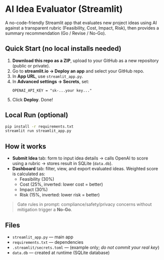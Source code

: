 # AI Idea Evaluator (Streamlit)

A no-code-friendly Streamlit app that evaluates new project ideas using AI against a transparent rubric
(Feasibility, Cost, Impact, Risk), then provides a summary recommendation (Go / Revise / No-Go).

## Quick Start (no local installs needed)
1. **Download this repo as a ZIP**, upload to your GitHub as a new repository (public or private).
2. Go to **streamlit.io → Deploy an app** and select your GitHub repo.
3. In **App URL**, use `streamlit_app.py`.  
4. In **Advanced settings → Secrets**, set:
   ```
   OPENAI_API_KEY = "sk-...your key..."
   ```
5. Click **Deploy**. Done!

## Local Run (optional)
```bash
pip install -r requirements.txt
streamlit run streamlit_app.py
```

## How it works
- **Submit Idea** tab: form to input idea details → calls OpenAI to score using a rubric → stores result in SQLite (`data.db`).
- **Dashboard** tab: filter, view, and export evaluated ideas. Weighted score is calculated as:
  - Feasibility (30%)
  - Cost (25%, inverted: lower cost = better)
  - Impact (30%)
  - Risk (15%, inverted: lower risk = better)

> Gate rules in prompt: compliance/safety/privacy concerns without mitigation trigger a **No-Go**.

## Files
- `streamlit_app.py` — main app
- `requirements.txt` — dependencies
- `.streamlit/secrets.toml` — (example only; *do not commit your real key*)
- `data.db` — created at runtime (SQLite database)
